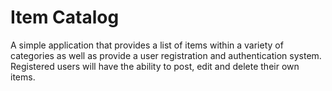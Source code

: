 # Item Catalog

A simple application that provides a list of items within a variety of categories as well as provide a user registration and authentication system. Registered users will have the ability to post, edit and delete their own items.
